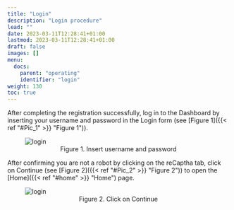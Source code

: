 ```yaml
---
title: "Login"
description: "Login procedure"
lead: ""
date: 2023-03-11T12:28:41+01:00
lastmod: 2023-03-11T12:28:41+01:00
draft: false
images: []
menu:
  docs:
    parent: "operating"
    identifier: "login"
weight: 130
toc: true
---
```


After completing the registration successfully, log in to the Dashboard by inserting your username and
password in the Login form (see [Figure 1]({{< ref "#Pic_1" >}} "Figure 1")).

<figure id="Pic_1" class="centered-figure">
<img src="images/Pic_1.png" alt="login">
<figcaption style="text-align:center">Figure 1. Insert username and password</figcaption>
</figure>

After confirming you are not a robot by clicking on the reCaptha tab, click on Continue (see [Figure 2]({{< ref "#Pic_2" >}} "Figure 2")) to open the [Home]({{< ref "#home" >}} "Home") page.

<figure id="Pic_2" class="centered-figure">
<img src="images/Pic_2.png" alt="login">
<figcaption style="text-align:center">Figure 2. Click on Continue</figcaption>
</figure>